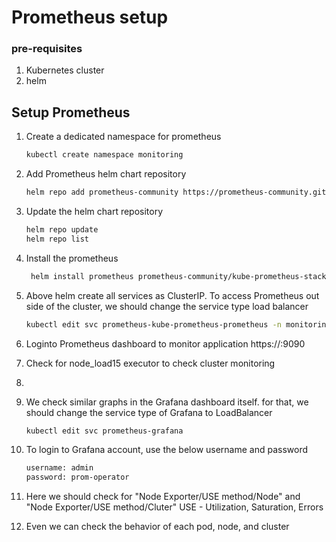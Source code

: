 # Prometheus setup
### pre-requisites
1. Kubernetes cluster
2. helm

## Setup Prometheus

1. Create a dedicated namespace for prometheus 
   ```sh
   kubectl create namespace monitoring
   ```

2. Add Prometheus helm chart repository
   ```sh
   helm repo add prometheus-community https://prometheus-community.github.io/helm-charts 
   ```

3. Update the helm chart repository
   ```sh
   helm repo update
   helm repo list
   ```

4. Install the prometheus

   ```sh
    helm install prometheus prometheus-community/kube-prometheus-stack --namespace monitoring
   ```

5. Above helm create all services as ClusterIP. To access Prometheus out side of the cluster, we should change the service type load balancer
   ```sh 
   kubectl edit svc prometheus-kube-prometheus-prometheus -n monitoring
   
   ```
6. Loginto Prometheus dashboard to monitor application
   https://<ELB>:9090

7. Check for node_load15 executor to check cluster monitoring 
8. 
9. We check similar graphs in the Grafana dashboard itself. for that, we should change the service type of Grafana to LoadBalancer
   ```sh 
   kubectl edit svc prometheus-grafana
   ```

10. To login to Grafana account, use the below username and password 
    ```sh
    username: admin
    password: prom-operator
    ```
11. Here we should check for "Node Exporter/USE method/Node" and "Node Exporter/USE method/Cluter"
    USE - Utilization, Saturation, Errors
   
12. Even we can check the behavior of each pod, node, and cluster 
